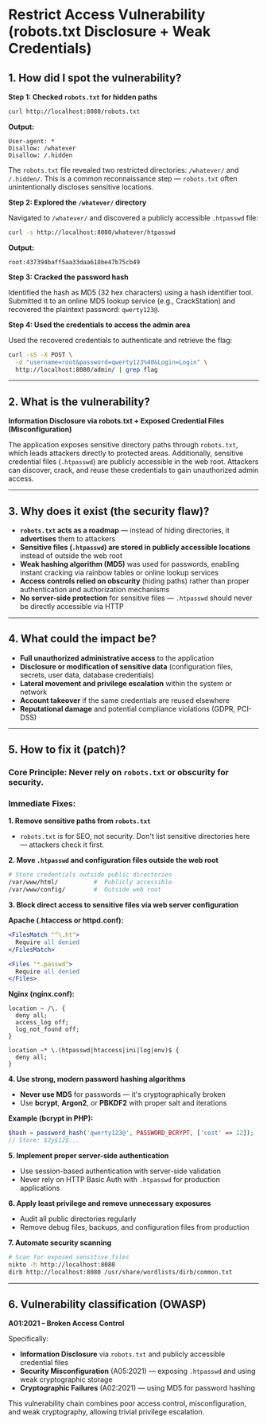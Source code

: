 # Restrict Access Vulnerability (robots.txt Disclosure + Weak Credentials)

## 1. How did I spot the vulnerability?

**Step 1: Checked `robots.txt` for hidden paths**

```bash
curl http://localhost:8080/robots.txt
```

**Output:**
```
User-agent: *
Disallow: /whatever
Disallow: /.hidden
```

The `robots.txt` file revealed two restricted directories: `/whatever/` and `/.hidden/`. This is a common reconnaissance step — `robots.txt` often unintentionally discloses sensitive locations.

**Step 2: Explored the `/whatever/` directory**

Navigated to `/whatever/` and discovered a publicly accessible `.htpasswd` file:

```bash
curl -s http://localhost:8080/whatever/htpasswd
```

**Output:**
```
root:437394baff5aa33daa618be47b75cb49
```

**Step 3: Cracked the password hash**

Identified the hash as MD5 (32 hex characters) using a hash identifier tool. Submitted it to an online MD5 lookup service (e.g., CrackStation) and recovered the plaintext password: `qwerty123@`.

**Step 4: Used the credentials to access the admin area**

Used the recovered credentials to authenticate and retrieve the flag:

```bash
curl -sS -X POST \
  -d "username=root&password=qwerty123%40&Login=Login" \
  http://localhost:8080/admin/ | grep flag
```

---

## 2. What is the vulnerability?

**Information Disclosure via robots.txt + Exposed Credential Files (Misconfiguration)**

The application exposes sensitive directory paths through `robots.txt`, which leads attackers directly to protected areas. Additionally, sensitive credential files (`.htpasswd`) are publicly accessible in the web root. Attackers can discover, crack, and reuse these credentials to gain unauthorized admin access.

---

## 3. Why does it exist (the security flaw)?

- **`robots.txt` acts as a roadmap** — instead of hiding directories, it **advertises** them to attackers
- **Sensitive files (`.htpasswd`) are stored in publicly accessible locations** instead of outside the web root
- **Weak hashing algorithm (MD5)** was used for passwords, enabling instant cracking via rainbow tables or online lookup services
- **Access controls relied on obscurity** (hiding paths) rather than proper authentication and authorization mechanisms
- **No server-side protection** for sensitive files — `.htpasswd` should never be directly accessible via HTTP

---

## 4. What could the impact be?

- **Full unauthorized administrative access** to the application
- **Disclosure or modification of sensitive data** (configuration files, secrets, user data, database credentials)
- **Lateral movement and privilege escalation** within the system or network
- **Account takeover** if the same credentials are reused elsewhere
- **Reputational damage** and potential compliance violations (GDPR, PCI-DSS)

---

## 5. How to fix it (patch)?

### **Core Principle: Never rely on `robots.txt` or obscurity for security.**

### Immediate Fixes:

**1. Remove sensitive paths from `robots.txt`**
- `robots.txt` is for SEO, not security. Don't list sensitive directories here — attackers check it first.

**2. Move `.htpasswd` and configuration files outside the web root**
```bash
# Store credentials outside public directories
/var/www/html/          #  Publicly accessible
/var/www/config/        #  Outside web root
```

**3. Block direct access to sensitive files via web server configuration**

**Apache (.htaccess or httpd.conf):**
```apache
<FilesMatch "^\.ht">
  Require all denied
</FilesMatch>

<Files "*.passwd">
  Require all denied
</Files>
```

**Nginx (nginx.conf):**
```nginx
location ~ /\. {
  deny all;
  access_log off;
  log_not_found off;
}

location ~* \.(htpasswd|htaccess|ini|log|env)$ {
  deny all;
}
```

**4. Use strong, modern password hashing algorithms**
- **Never use MD5** for passwords — it's cryptographically broken
- Use **bcrypt**, **Argon2**, or **PBKDF2** with proper salt and iterations

**Example (bcrypt in PHP):**
```php
$hash = password_hash('qwerty123@', PASSWORD_BCRYPT, ['cost' => 12]);
// Store: $2y$12$...
```

**5. Implement proper server-side authentication**
- Use session-based authentication with server-side validation
- Never rely on HTTP Basic Auth with `.htpasswd` for production applications

**6. Apply least privilege and remove unnecessary exposures**
- Audit all public directories regularly
- Remove debug files, backups, and configuration files from production

**7. Automate security scanning**
```bash
# Scan for exposed sensitive files
nikto -h http://localhost:8080
dirb http://localhost:8080 /usr/share/wordlists/dirb/common.txt
```

---

## 6. Vulnerability classification (OWASP)

**A01:2021 – Broken Access Control**

Specifically:
- **Information Disclosure** via `robots.txt` and publicly accessible credential files
- **Security Misconfiguration** (A05:2021) — exposing `.htpasswd` and using weak cryptographic storage
- **Cryptographic Failures** (A02:2021) — using MD5 for password hashing

This vulnerability chain combines poor access control, misconfiguration, and weak cryptography, allowing trivial privilege escalation.
